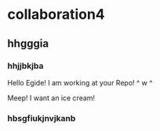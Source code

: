 # collaboration4
## hhgggia
### hhjjbkjba

Hello Egide! I am working at your Repo! ^ w ^

Meep! I want an ice cream!

### hbsgfiukjnvjkanb